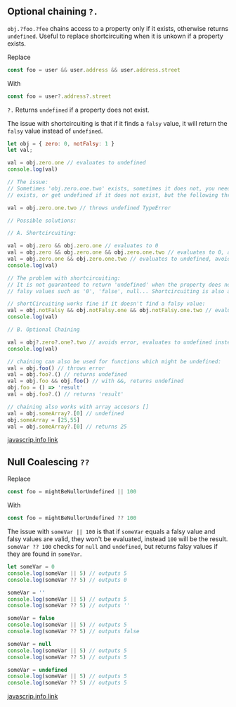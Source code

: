
## Optional chaining `?.`

`obj.?foo.?fee` chains access to a property only if it exists, otherwise returns `undefined`. Useful to replace shortcircuiting when it is unkown if a property exists.

Replace
```js
const foo = user && user.address && user.address.street 
```
With
```js
const foo = user?.address?.street 
```
`?.` Returns `undefined` if a property does not exist.

The issue with shortcircuiting is that if it finds a `falsy` value, it will return the `falsy` value instead of `undefined`.

```js
let obj = { zero: 0, notFalsy: 1 }
let val;

val = obj.zero.one // evaluates to undefined
console.log(val)

// The issue:
// Sometimes 'obj.zero.one.two' exists, sometimes it does not, you need to get its value when it
// exists, or get undefined if it does not exist, but the following throws an error:

val = obj.zero.one.two // throws undefined TypeError

// Possible solutions:

// A. Shortcircuiting:

val = obj.zero && obj.zero.one // evaluates to 0
val = obj.zero && obj.zero.one && obj.zero.one.two // evaluates to 0, avoids error
val = obj.zero.one && obj.zero.one.two // evaluates to undefined, avoids error
console.log(val)

// The problem with shortcircuiting:
// It is not guaranteed to return 'undefined' when the property does not exist, it will evaluate to
// falsy values such as '0', 'false', null... Shortcircuiting is also a little hard to read

// shortCircuiting works fine if it doesn't find a falsy value:
val = obj.notFalsy && obj.notFalsy.one && obj.notFalsy.one.two // evaluates to undefined, avoids error
console.log(val)

// B. Optional Chaining

val = obj?.zero?.one?.two // avoids error, evaluates to undefined instead of '0', easy to read
console.log(val)

// chaining can also be used for functions which might be undefined:
val = obj.foo() // throws error
val = obj.foo?.() // returns undefined
val = obj.foo && obj.foo() // with &&, returns undefined
obj.foo = () => 'result'
val = obj.foo?.() // returns 'result'

// chaining also works with array accesors []
val = obj.someArray?.[0] // undefined
obj.someArray = [25,55]
val = obj.someArray?.[0] // returns 25

```

[javascrip.info link](https://javascript.info/optional-chaining)


## Null Coalescing `??`


Replace
```js
const foo = mightBeNullorUndefined || 100
```
With
```js
const foo = mightBeNullorUndefined ?? 100
```
The issue with `someVar || 100` is that if `someVar` equals a falsy value and falsy values are valid, they won't be evaluated, instead `100` will be the result. `someVar ?? 100` checks for `null` and `undefined`, but returns falsy values if they are found in `someVar`.

```js
let someVar = 0
console.log(someVar || 5) // outputs 5
console.log(someVar ?? 5) // outputs 0

someVar = ''
console.log(someVar || 5) // outputs 5
console.log(someVar ?? 5) // outputs ''

someVar = false
console.log(someVar || 5) // outputs 5
console.log(someVar ?? 5) // outputs false

someVar = null
console.log(someVar || 5) // outputs 5
console.log(someVar ?? 5) // outputs 5

someVar = undefined
console.log(someVar || 5) // outputs 5
console.log(someVar ?? 5) // outputs 5

```

[javascrip.info link](https://javascript.info/nullish-coalescing-operator)